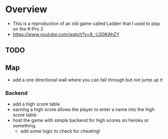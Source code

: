 # Overview
- This is a reproduction of an old game called Ladder that I used to play on the K-Pro 2
- https://www.youtube.com/watch?v=9_-LG0KAhZY

## TODO
## Map
- add a one directional wall where you can fall through but not jump up it

### Backend
- add a high score table 
- earning a high score allows the player to enter a name into the high score table
- host the game with simple backend for high scores on heroku or something. 
    - add some logic to check for cheating!
